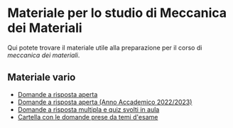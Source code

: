 # Materiale per lo studio di Meccanica dei Materiali
Qui potete trovare il materiale utile alla preparazione per il corso di _meccanica dei materiali_.

## Materiale vario
- [Domande a risposta aperta](/Dati/Studio/III_Anno/MEC-MAT/Materiale_vario/Domande_Meccanica_Materiali.pdf)
- [Domande a risposta aperta (Anno Accademico 2022/2023)](/Dati/Studio/III_Anno/MEC-MAT/Materiale_vario/Domande_risposta_aperta_2022-2023.pdf)
- [Domande a risposta multipla e quiz svolti in aula](/Dati/Studio/III_Anno/MEC-MAT/Materiale_vario/MdM_quiz_e_quiz_in_aula.pdf)
- [Cartella con le domande prese da temi d'esame](/Dati/Studio/III_Anno/MEC-MAT/Materiale_vario/Domande%20MdM)
